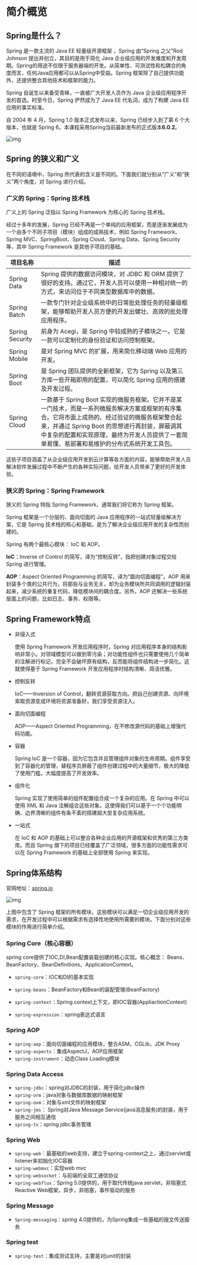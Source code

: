 # 简介概览

## Spring是什么？

Spring 是一款主流的 Java EE 轻量级开源框架 ，Spring 由“Spring 之父”Rod Johnson 提出并创立，其目的是用于简化 Java 企业级应用的开发难度和开发周期。Spring的用途不仅限于服务器端的开发。从简单性、可测试性和松耦合的角度而言，任何Java应用都可以从Spring中受益。Spring 框架除了自己提供功能外，还提供整合其他技术和框架的能力。

Spring 自诞生以来备受青睐，一直被广大开发人员作为 Java 企业级应用程序开发的首选。时至今日，Spring 俨然成为了 Java EE 代名词，成为了构建 Java EE 应用的事实标准。

自 2004 年 4 月，Spring 1.0 版本正式发布以来，Spring 已经步入到了第 6 个大版本，也就是 Spring 6。本课程采用Spring当前最新发布的正式版本**6.0.2**。

![img](/img/java/spring/spring/01.png)

## Spring 的狭义和广义

在不同的语境中，Spring 所代表的含义是不同的。下面我们就分别从“广义”和“狭义”两个角度，对 Spring 进行介绍。

### 广义的 Spring：Spring 技术栈

广义上的 Spring 泛指以 Spring Framework 为核心的 Spring 技术栈。

经过十多年的发展，Spring 已经不再是一个单纯的应用框架，而是逐渐发展成为一个由多个不同子项目（模块）组成的成熟技术，例如 Spring Framework、Spring MVC、SpringBoot、Spring Cloud、Spring Data、Spring Security 等，其中 Spring Framework 是其他子项目的基础。

| 项目名称        | 描述                                                         |
| --------------- | ------------------------------------------------------------ |
| Spring Data     | Spring 提供的数据访问模块，对 JDBC 和 ORM 提供了很好的支持。通过它，开发人员可以使用一种相对统一的方式，来访问位于不同类型数据库中的数据。 |
| Spring Batch    | 一款专门针对企业级系统中的日常批处理任务的轻量级框架，能够帮助开发人员方便的开发出健壮、高效的批处理应用程序。 |
| Spring Security | 前身为 Acegi，是 Spring 中较成熟的子模块之一。它是一款可以定制化的身份验证和访问控制框架。 |
| Spring Mobile   | 是对 Spring MVC 的扩展，用来简化移动端 Web 应用的开发。      |
| Spring Boot     | 是 Spring 团队提供的全新框架，它为 Spring 以及第三方库一些开箱即用的配置，可以简化 Spring 应用的搭建及开发过程。 |
| Spring Cloud    | 一款基于 Spring Boot 实现的微服务框架。它并不是某一门技术，而是一系列微服务解决方案或框架的有序集合。它将市面上成熟的、经过验证的微服务框架整合起来，并通过 Spring Boot 的思想进行再封装，屏蔽调其中复杂的配置和实现原理，最终为开发人员提供了一套简单易懂、易部署和易维护的分布式系统开发工具包。 |

这些子项目涵盖了从企业级应用开发到云计算等各方面的内容，能够帮助开发人员解决软件发展过程中不断产生的各种实际问题，给开发人员带来了更好的开发体验。

### 狭义的 Spring：Spring Framework

狭义的 Spring 特指 Spring Framework，通常我们将它称为 Spring 框架。

Spring 框架是一个分层的、面向切面的 Java 应用程序的一站式轻量级解决方案，它是 Spring 技术栈的核心和基础，是为了解决企业级应用开发的复杂性而创建的。

Spring 有两个最核心模块： IoC 和 AOP。

**IoC**：Inverse of Control 的简写，译为“控制反转”，指把创建对象过程交给 Spring 进行管理。

**AOP**：Aspect Oriented Programming 的简写，译为“面向切面编程”。AOP 用来封装多个类的公共行为，将那些与业务无关，却为业务模块所共同调用的逻辑封装起来，减少系统的重复代码，降低模块间的耦合度。另外，AOP 还解决一些系统层面上的问题，比如日志、事务、权限等。

## Spring Framework特点

- 非侵入式

  使用 Spring Framework 开发应用程序时，Spring 对应用程序本身的结构影响非常小。对领域模型可以做到零污染；对功能性组件也只需要使用几个简单的注解进行标记，完全不会破坏原有结构，反而能将组件结构进一步简化。这就使得基于 Spring Framework 开发应用程序时结构清晰、简洁优雅。

- 控制反转

  IoC——Inversion of Control，翻转资源获取方向。把自己创建资源、向环境索取资源变成环境将资源准备好，我们享受资源注入。

- 面向切面编程

  AOP——Aspect Oriented Programming，在不修改源代码的基础上增强代码功能。

- 容器

  Spring IoC 是一个容器，因为它包含并且管理组件对象的生命周期。组件享受到了容器化的管理，替程序员屏蔽了组件创建过程中的大量细节，极大的降低了使用门槛，大幅度提高了开发效率。

- 组件化

  Spring 实现了使用简单的组件配置组合成一个复杂的应用。在 Spring 中可以使用 XML 和 Java 注解组合这些对象。这使得我们可以基于一个个功能明确、边界清晰的组件有条不紊的搭建超大型复杂应用系统。

- 一站式

  在 IoC 和 AOP 的基础上可以整合各种企业应用的开源框架和优秀的第三方类库。而且 Spring 旗下的项目已经覆盖了广泛领域，很多方面的功能性需求可以在 Spring Framework 的基础上全部使用 Spring 来实现。

## Spring体系结构

官网地址：[spring.io](https://spring.io/)

![img](/img/java/spring/spring/02.png)

上图中包含了 Spring 框架的所有模块，这些模块可以满足一切企业级应用开发的需求，在开发过程中可以根据需求有选择性地使用所需要的模块。下面分别对这些模块的作用进行简单介绍。

### Spring Core（核心容器）

spring core提供了IOC,DI,Bean配置装载创建的核心实现。核心概念： Beans、BeanFactory、BeanDefinitions、ApplicationContext。

- `spring-core`：IOC和DI的基本实现

- `spring-beans`：BeanFactory和Bean的装配管理(BeanFactory)
- `spring-context`：Spring context上下文，即IOC容器(AppliactionContext)
- `spring-expression`：spring表达式语言

### Spring AOP

- `spring-aop`：面向切面编程的应用模块，整合ASM，CGLib，JDK Proxy
- `spring-aspects`：集成AspectJ，AOP应用框架
- `spring-instrument`：动态Class Loading模块

### Spring Data Access

- `spring-jdbc`：spring对JDBC的封装，用于简化jdbc操作
- `spring-orm`：java对象与数据库数据的映射框架
- `spring-oxm`：对象与xml文件的映射框架
- `spring-jms`： Spring对Java Message Service(java消息服务)的封装，用于服务之间相互通信
- `spring-tx`：spring jdbc事务管理

### Spring Web

- `spring-web`：最基础的web支持，建立于spring-context之上，通过servlet或listener来初始化IOC容器
- `spring-webmvc`：实现web mvc
- `spring-websocket`：与前端的全双工通信协议
- `spring-webflux`：Spring 5.0提供的，用于取代传统java servlet，非阻塞式Reactive Web框架，异步，非阻塞，事件驱动的服务

### Spring Message

- `Spring-messaging`：spring 4.0提供的，为Spring集成一些基础的报文传送服务

### Spring test

- `spring-test`：集成测试支持，主要是对junit的封装
